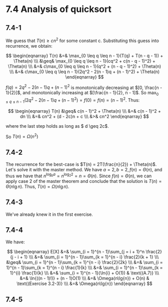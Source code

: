 # 7.4 Analysis of quicksort
## 7.4-1
We guess that $T(n) \geq cn^2$ for some constant c. Substituting this guess into recurrence, we obtain:

$$
\begin{eqnarray}
T(n) &=& \max_{0 \leq q \leq n - 1}(T(q) + T(n - q - 1)) + \Theta(n) \\\
&\geq& \max_{0 \leq q \leq n - 1}(cq^2 + c(n - q - 1)^2) + \Theta(n) \\\
&=& c\max_{0 \leq q \leq n - 1}(q^2 + (n - q - 1)^2) + \Theta(n) \\\
&=& c\max_{0 \leq q \leq n - 1}(2q^2 - 2(n - 1)q + (n - 1)^2) + \Theta(n)
\end{eqnarray}
$$

$f(q) = 2q^2 - 2(n - 1)q + (n - 1)^2$ is monotonically decreasing at $[0, \frac{n - 1}{2}]$, and monotonically increasing at $[\frac{n - 1}{2}, n - 1]$. So $\max_{0 \leq q \leq n - 1}(2q^2 - 2(n - 1)q + (n - 1)^2) = f(0) = f(n) = (n - 1)^2$. Thus:

$$
\begin{eqnarray}
T(n) &\geq& c(n - 1)^2 + \Theta(n) \\\
&=& c(n - 1)^2 + dn \\\
&=& cn^2 + (d - 2c)n + c \\\
&>& cn^2
\end{eqnarray}
$$

where the last step holds as long as $ d \geq 2c$.

So $T(n) = \Omega(n^2)$

## 7.4-2
The recurrence for the best-case is $T(n) = 2T(\frac{n}{2}) + \Theta(n)$. Let's solve it with the master method. We have $a = 2, b = 2, f(n) = \Theta(n)$, and thus we have that $n^{\log_b{a}} = n^{\log_2{2}} = n = \Theta(n)$. Since $f(n) = \Theta(n)$, we can apply case 2 of the master theorem and conclude that the solution is $T(n) = \Theta(n\lg{n})$. Thus, $T(n) = \Omega(n\lg{n})$.

## 7.4-3
We've already knew it in the first exercise.

## 7.4-4
We have:

$$
\begin{eqnarray}
E[X] &=& \sum_{i = 1}^{n - 1}\sum_{j = i + 1}^n \frac{2}{j - i + 1} \\\
&=& \sum_{i = 1}^{n - 1}\sum_{k = 1}^{n - i} \frac{2}{k + 1} \\\
&\geq& \sum_{i = 1}^{n - 1}\sum_{k = 1}^{n - i} \frac{2}{2k} \\\
&=& \sum_{i = 1}^{n - 1}\sum_{k = 1}^{n - i} \frac{1}{k} \\\
&=& \sum_{i = 1}^{n - 1}\sum_{k = 1}^{i} \frac{1}{k} \\\
&=& \sum_{i = 1}^{n - 1}(\ln{i} + O(1)) & \text{(A.7)} \\\
&=& \ln{((n - 1)!)} + (n - 1)O(1) \\\
&=& \Omega(n\lg{n}) + O(n) & \text{(Exercise 3.2-3)} \\\
&=& \Omega(n\lg{n})
\end{eqnarray}
$$

## 7.4-5
